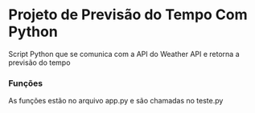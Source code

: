 # Projeto de Previsão do Tempo Com Python

Script Python que se comunica com a API do Weather API e retorna a previsão do tempo

### Funções
As funções estão no arquivo app.py e são chamadas no teste.py
